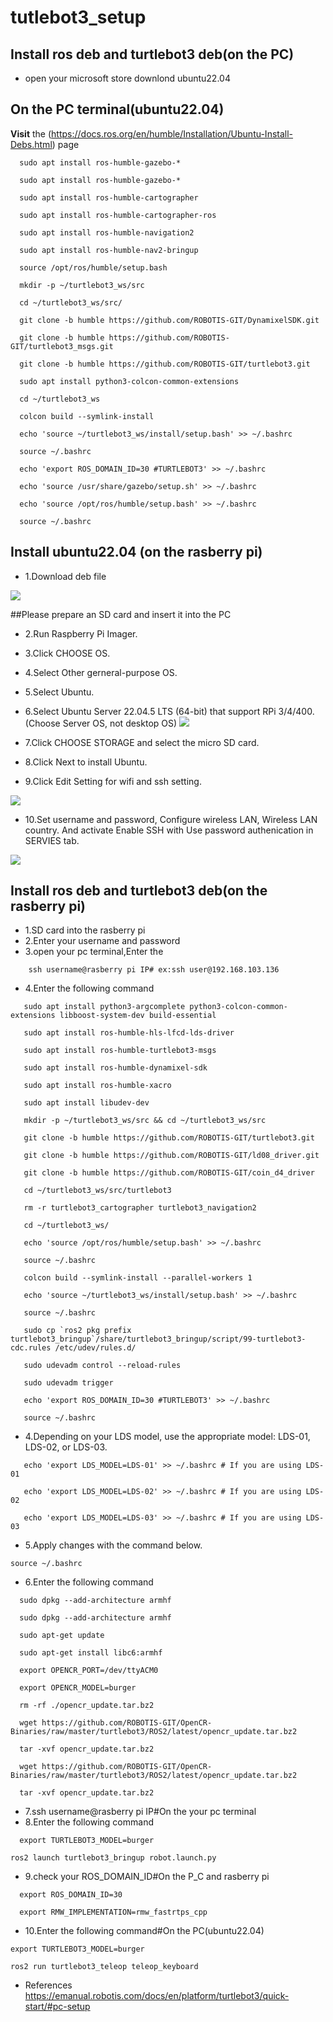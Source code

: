 # tutlebot3_setup
## Install ros deb and turtlebot3 deb(on the PC)
  * open your microsoft store downlond ubuntu22.04
## On the PC terminal(ubuntu22.04)
**Visit** the (https://docs.ros.org/en/humble/Installation/Ubuntu-Install-Debs.html) page  
```
  sudo apt install ros-humble-gazebo-*
```
```
  sudo apt install ros-humble-gazebo-*
```
```
  sudo apt install ros-humble-cartographer
```
```
  sudo apt install ros-humble-cartographer-ros
```
```
  sudo apt install ros-humble-navigation2
```
```
  sudo apt install ros-humble-nav2-bringup
```
```
  source /opt/ros/humble/setup.bash
```
```
  mkdir -p ~/turtlebot3_ws/src
```
```
  cd ~/turtlebot3_ws/src/
```
```
  git clone -b humble https://github.com/ROBOTIS-GIT/DynamixelSDK.git
```
```
  git clone -b humble https://github.com/ROBOTIS-GIT/turtlebot3_msgs.git
```
```
  git clone -b humble https://github.com/ROBOTIS-GIT/turtlebot3.git
```
```
  sudo apt install python3-colcon-common-extensions
```
```
  cd ~/turtlebot3_ws
```
```
  colcon build --symlink-install
```
```
  echo 'source ~/turtlebot3_ws/install/setup.bash' >> ~/.bashrc
```
```
  source ~/.bashrc
```
```
  echo 'export ROS_DOMAIN_ID=30 #TURTLEBOT3' >> ~/.bashrc
```
```
  echo 'source /usr/share/gazebo/setup.sh' >> ~/.bashrc
```
```
  echo 'source /opt/ros/humble/setup.bash' >> ~/.bashrc
```
```
  source ~/.bashrc
```
  ## Install ubuntu22.04 (on the rasberry pi)
  * 1.Download deb file
    
  ![](https://github.com/Kaito763/Report/releases/download/rasberry_pi/rasberry_pi1.png)
  
  ##Please prepare an SD card and insert it into the PC
  * 2.Run Raspberry Pi Imager.
  * 3.Click CHOOSE OS.
  * 4.Select Other gerneral-purpose OS.
  * 5.Select Ubuntu.
  * 6.Select Ubuntu Server 22.04.5 LTS (64-bit) that support RPi 3/4/400.
    (Choose Server OS, not desktop OS)
  ![](https://github.com/Kaito763/Report/releases/download/rasberry_pi/rasberry_pi2.png)
    
  * 7.Click CHOOSE STORAGE and select the micro SD card.
  * 8.Click Next to install Ubuntu.
  * 9.Click Edit Setting for wifi and ssh setting.

  ![](https://github.com/Kaito763/Report/releases/download/rasberry_pi/rasberry_pi3.png)
  
  * 10.Set username and password, Configure wireless LAN, Wireless LAN country. And activate Enable SSH with Use password authenication in SERVIES tab.

  ![](https://github.com/Kaito763/Report/releases/download/rasberry_pi/rasberry_pi4.png)

## Install ros deb and turtlebot3 deb(on the rasberry pi)
* 1.SD card  into the rasberry pi 
* 2.Enter your username and password
* 3.open your pc terminal,Enter the
```
    ssh username@rasberry pi IP# ex:ssh user@192.168.103.136
```
* 4.Enter the following command
```
   sudo apt install python3-argcomplete python3-colcon-common-extensions libboost-system-dev build-essential
```
```
   sudo apt install ros-humble-hls-lfcd-lds-driver
```
```
   sudo apt install ros-humble-turtlebot3-msgs
```
```
   sudo apt install ros-humble-dynamixel-sdk
```
```
   sudo apt install ros-humble-xacro
```
```
   sudo apt install libudev-dev
```
```
   mkdir -p ~/turtlebot3_ws/src && cd ~/turtlebot3_ws/src
```
```
   git clone -b humble https://github.com/ROBOTIS-GIT/turtlebot3.git
```
```
   git clone -b humble https://github.com/ROBOTIS-GIT/ld08_driver.git
```
```
   git clone -b humble https://github.com/ROBOTIS-GIT/coin_d4_driver
```
```
   cd ~/turtlebot3_ws/src/turtlebot3
```
```
   rm -r turtlebot3_cartographer turtlebot3_navigation2
```
```
   cd ~/turtlebot3_ws/
```
```
   echo 'source /opt/ros/humble/setup.bash' >> ~/.bashrc
```
```
   source ~/.bashrc
```
```
   colcon build --symlink-install --parallel-workers 1
```
```
   echo 'source ~/turtlebot3_ws/install/setup.bash' >> ~/.bashrc
```
```
   source ~/.bashrc
```
```
   sudo cp `ros2 pkg prefix turtlebot3_bringup`/share/turtlebot3_bringup/script/99-turtlebot3-cdc.rules /etc/udev/rules.d/
```
```
   sudo udevadm control --reload-rules
```
```
   sudo udevadm trigger
```
```
   echo 'export ROS_DOMAIN_ID=30 #TURTLEBOT3' >> ~/.bashrc
```
```
   source ~/.bashrc
```
* 4.Depending on your LDS model, use the appropriate model: LDS-01, LDS-02, or LDS-03.
```
   echo 'export LDS_MODEL=LDS-01' >> ~/.bashrc # If you are using LDS-01
```
```
   echo 'export LDS_MODEL=LDS-02' >> ~/.bashrc # If you are using LDS-02
```
```
   echo 'export LDS_MODEL=LDS-03' >> ~/.bashrc # If you are using LDS-03
```
* 5.Apply changes with the command below.
```
source ~/.bashrc
```
* 6.Enter the following command
```
  sudo dpkg --add-architecture armhf  
```
```
  sudo dpkg --add-architecture armhf  
```
```
  sudo apt-get update  
```
```
  sudo apt-get install libc6:armhf
```
```
  export OPENCR_PORT=/dev/ttyACM0  
```
```
  export OPENCR_MODEL=burger
```
```
  rm -rf ./opencr_update.tar.bz2
```
```
  wget https://github.com/ROBOTIS-GIT/OpenCR-Binaries/raw/master/turtlebot3/ROS2/latest/opencr_update.tar.bz2   
```
```
  tar -xvf opencr_update.tar.bz2
```
```
  wget https://github.com/ROBOTIS-GIT/OpenCR-Binaries/raw/master/turtlebot3/ROS2/latest/opencr_update.tar.bz2   
```
```
  tar -xvf opencr_update.tar.bz2
```   
* 7.ssh username@rasberry pi IP#On the your pc terminal
* 8.Enter the following command
``` 
  export TURTLEBOT3_MODEL=burger
```
```
ros2 launch turtlebot3_bringup robot.launch.py
```
* 9.check your ROS_DOMAIN_ID#On the P_C and rasberry pi
```
  export ROS_DOMAIN_ID=30 
```
```
  export RMW_IMPLEMENTATION=rmw_fastrtps_cpp
```
* 10.Enter the following command#On the PC(ubuntu22.04)
```
export TURTLEBOT3_MODEL=burger
```
```
ros2 run turtlebot3_teleop teleop_keyboard
```
* References
   https://emanual.robotis.com/docs/en/platform/turtlebot3/quick-start/#pc-setup
  




  



















